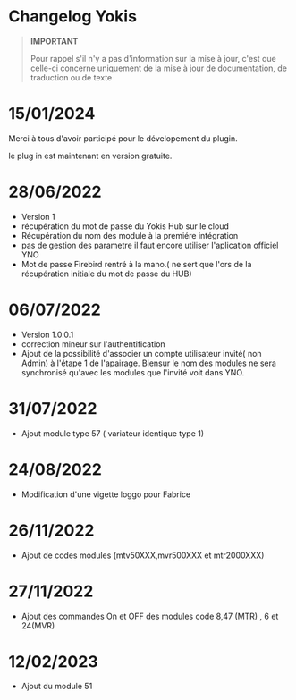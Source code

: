 # Changelog Yokis

>**IMPORTANT**
>
>Pour rappel s'il n'y a pas d'information sur la mise à jour, c'est que celle-ci concerne uniquement de la mise à jour de documentation, de traduction ou de texte
# 15/01/2024
Merci à tous d'avoir participé pour le dévelopement du plugin.

le plug in est maintenant en version gratuite.

# 28/06/2022

- Version 1
- récupération du mot de passe du Yokis Hub sur le cloud
- Récupération du nom des module à la premiére intégration 
- pas de gestion des parametre il faut encore utiliser l'aplication officiel YNO
- Mot de passe Firebird rentré à la mano.( ne sert que l'ors de la récupération initiale du mot de passe du HUB)

# 06/07/2022

- Version 1.0.0.1
- correction mineur sur l'authentification
- Ajout de la possibilité d'associer un compte utilisateur invité( non Admin) à l'étape 1 de l'apairage.
Biensur le nom des modules ne sera synchronisé qu'avec les modules que l'invité voit dans YNO.

# 31/07/2022

- Ajout module type 57 ( variateur identique type 1)

# 24/08/2022

- Modification d'une vigette loggo pour Fabrice

# 26/11/2022

- Ajout de codes modules (mtv50XXX,mvr500XXX et mtr2000XXX) 

# 27/11/2022

- Ajout des commandes On et OFF des modules code 8,47 (MTR) , 6 et 24(MVR)

# 12/02/2023

- Ajout du module 51
